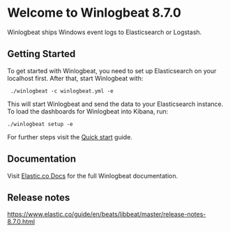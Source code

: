 # Welcome to Winlogbeat 8.7.0

Winlogbeat ships Windows event logs to Elasticsearch or Logstash.

## Getting Started

To get started with Winlogbeat, you need to set up Elasticsearch on
your localhost first. After that, start Winlogbeat with:

     ./winlogbeat -c winlogbeat.yml -e

This will start Winlogbeat and send the data to your Elasticsearch
instance. To load the dashboards for Winlogbeat into Kibana, run:

    ./winlogbeat setup -e

For further steps visit the
[Quick start](https://www.elastic.co/guide/en/beats/winlogbeat/master/winlogbeat-installation-configuration.html) guide.

## Documentation

Visit [Elastic.co Docs](https://www.elastic.co/guide/en/beats/winlogbeat/master/index.html)
for the full Winlogbeat documentation.

## Release notes

https://www.elastic.co/guide/en/beats/libbeat/master/release-notes-8.7.0.html
